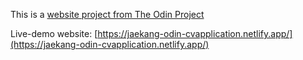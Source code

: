 This is a [website project from The Odin Project](https://www.theodinproject.com/lessons/node-path-react-new-cv-application)

Live-demo website: [https://jaekang-odin-cvapplication.netlify.app/](https://jaekang-odin-cvapplication.netlify.app/)
